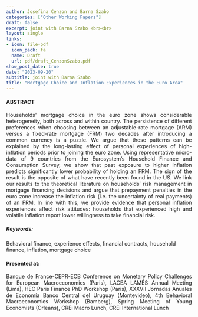 ```yaml
---
author: Josefina Cenzon and Barna Szabo
categories: ["Other Working Papers"]
draft: false
excerpt: joint with Barna Szabo <br><br>
layout: single
links:
- icon: file-pdf
  icon_pack: fa
  name: Draft
  url: pdf/draft_CenzonSzabo.pdf
show_post_date: true
date: "2023-09-20"
subtitle: joint with Barna Szabo
title: "Mortgage Choice and Inflation Experiences in the Euro Area"
---
```


<!--
- icon: window-maximize
  icon_pack: far
  name: Slides
  url: https://github.com/apreshill/bakeoff
-->

#### ABSTRACT

<p style='text-align: justify;'> 
Households' mortgage choice in the euro zone shows considerable heterogeneity, both across and within country. The persistence of different preferences when choosing between an adjustable-rate mortgage (ARM) versus a fixed-rate mortgage (FRM) two decades after introducing a common currency is a puzzle. We argue that these patterns can be explained by the long-lasting effect of personal experiences of high-inflation periods prior to joining the euro zone. Using representative micro-data of 9 countries from the Eurosystem’s Household Finance and Consumption Survey, we show that past exposure to higher inflation predicts significantly lower probability of holding an FRM. The sign of the result is the opposite of what have recently been found in the US. We link our results to the theoretical literature on households’ risk management in mortgage financing decisions and argue that prepayment penalties in the euro zone increase the inflation risk (i.e. the uncertainty of real payments) of an FRM. In line with this, we provide evidence that personal inflation experiences affect risk attitudes: households that experienced high and volatile inflation report lower willingness to take financial risk.
</p>

##### _Keywords:_ 
Behavioral finance, experience effects, financial contracts, household finance, inflation, mortgage choice 


#### Presented at: 
<p style='text-align: justify;'> 
Banque de France-CEPR-ECB Conference on Monetary Policy Challenges for European Macroeconomies (Paris), LACEA LAMES Annual Meeting (Lima), HEC Paris Finance PhD Workshop (Paris), XXXVII Jornadas Anuales de Economía Banco Central del Uruguay (Montevideo), 4th Behavioral Macroeconomics Workshop (Bamberg), Spring Meeting of Young Economists (Orleans), CREi Macro Lunch, CREi International Lunch
</p>